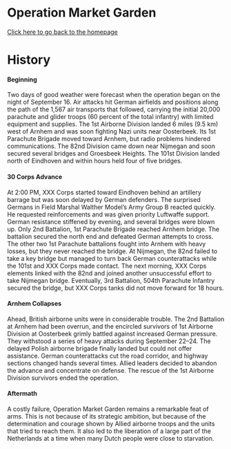 <!DOCTYPE html>
<html>
  <head>
    <h1>Operation Market Garden</h1>
  </head>
  <body>
    <a href="/README.md">Click here to go back to the homepage</a>
    <h1>History</h1>
      <h4>Beginning</h4>
        <p>Two days of good weather were forecast when the operation began on the night of September 16. Air attacks hit German airfields and positions along the path of the 1,567 air transports that followed, carrying the initial 20,000 parachute and glider troops (60 percent of the total infantry) with limited equipment and supplies. The 1st Airborne Division landed 6 miles (9.5 km) west of Arnhem and was soon fighting Nazi units near Oosterbeek. Its 1st Parachute Brigade moved toward Arnhem, but radio problems hindered communications. The 82nd Division came down near Nijmegan and soon secured several bridges and Groesbeek Heights. The 101st Division landed north of Eindhoven and within hours held four of five bridges.</p>
      <h4>30 Corps Advance</h4>
        <p>At 2:00 PM, XXX Corps started toward Eindhoven behind an artillery barrage but was soon delayed by German defenders. The surprised Germans in Field Marshal Walther Model’s Army Group B reacted quickly. He requested reinforcements and was given priority Luftwaffe support. German resistance stiffened by evening, and several bridges were blown up. Only 2nd Battalion, 1st Parachute Brigade reached Arnhem bridge. The battalion secured the north end and defeated German attempts to cross. The other two 1st Parachute battalions fought into Arnhem with heavy losses, but they never reached the bridge. At Nijmegan, the 82nd failed to take a key bridge but managed to turn back German counterattacks while the 101st and XXX Corps made contact. The next morning, XXX Corps elements linked with the 82nd and joined another unsuccessful effort to take Nijmegan bridge. Eventually, 3rd Battalion, 504th Parachute Infantry secured the bridge, but XXX Corps tanks did not move forward for 18 hours.</p>
      <h4>Arnhem Collapses</h4>
        <p>Ahead, British airborne units were in considerable trouble. The 2nd Battalion at Arnhem had been overrun, and the encircled survivors of 1st Airborne Division at Oosterbeek grimly battled against increased German pressure. They withstood a series of heavy attacks during September 22–24. The delayed Polish airborne brigade finally landed but could not offer assistance. German counterattacks cut the road corridor, and highway sections changed hands several times. Allied leaders decided to abandon the advance and concentrate on defense. The rescue of the 1st Airborne Division survivors ended the operation.</p>
      <h4>Aftermath</h4>
        <p>A costly failure, Operation Market Garden remains a remarkable feat of arms. This is not because of its strategic ambition, but because of the determination and courage shown by Allied airborne troops and the units that tried to reach them. It also led to the liberation of a large part of the Netherlands at a time when many Dutch people were close to starvation.</p>
  </body>
</html>


